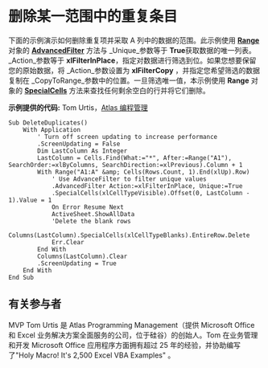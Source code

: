 
# 删除某一范围中的重复条目

下面的示例演示如何删除重复项并采取 A 列中的数据的范围。此示例使用 **[Range](b8207778-0dcc-4570-1234-f130532cc8cd.md)** 对象的 **[AdvancedFilter](fe1a19fc-ab0f-6149-25d9-6102d5789757.md)** 方法与 _Unique_参数等于 **True**获取数据的唯一列表。 _Action_参数等于 **xlFilterInPlace**，指定对数据进行筛选到位。如果您想要保留您的原始数据，将 _Action_参数设置为 **xlFilterCopy** ，并指定您希望筛选的数据复制在 _CopyToRange_参数中的位置。一旦筛选唯一值，本示例使用 **Range** 对象的 **[SpecialCells](30c2035c-34e3-3b1a-f243-69a9fed97f3b.md)** 方法来查找任何剩余空白的行并将它们删除。

 **示例提供的代码:** Tom Urtis，[Atlas 编程管理](http://www.atlaspm.com/)



```
Sub DeleteDuplicates()
    With Application
        ' Turn off screen updating to increase performance
        .ScreenUpdating = False
        Dim LastColumn As Integer
        LastColumn = Cells.Find(What:="*", After:=Range("A1"), SearchOrder:=xlByColumns, SearchDirection:=xlPrevious).Column + 1
        With Range("A1:A" &amp; Cells(Rows.Count, 1).End(xlUp).Row)
            ' Use AdvanceFilter to filter unique values
            .AdvancedFilter Action:=xlFilterInPlace, Unique:=True
            .SpecialCells(xlCellTypeVisible).Offset(0, LastColumn - 1).Value = 1
            On Error Resume Next
            ActiveSheet.ShowAllData
            'Delete the blank rows
            Columns(LastColumn).SpecialCells(xlCellTypeBlanks).EntireRow.Delete
            Err.Clear
        End With
        Columns(LastColumn).Clear
        .ScreenUpdating = True
    End With
End Sub
```


## 有关参与者
<a name="AboutContributor"> </a>

MVP Tom Urtis 是 Atlas Programming Management（提供 Microsoft Office 和 Excel 业务解决方案全面服务的公司，位于硅谷）的创始人。Tom 在业务管理和开发 Microsoft Office 应用程序方面拥有超过 25 年的经验，并协助编写了"Holy Macro! It's 2,500 Excel VBA Examples" 。

